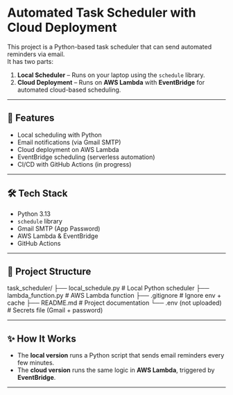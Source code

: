 # Automated Task Scheduler with Cloud Deployment

This project is a Python-based task scheduler that can send automated reminders via email.  
It has two parts:
1. **Local Scheduler** – Runs on your laptop using the `schedule` library.
2. **Cloud Deployment** – Runs on **AWS Lambda** with **EventBridge** for automated cloud-based scheduling.

---

## 🚀 Features
- Local scheduling with Python
- Email notifications (via Gmail SMTP)
- Cloud deployment on AWS Lambda
- EventBridge scheduling (serverless automation)
- CI/CD with GitHub Actions (in progress)

---

## 🛠️ Tech Stack
- Python 3.13
- `schedule` library
- Gmail SMTP (App Password)
- AWS Lambda & EventBridge
- GitHub Actions

---

## 📂 Project Structure
task_scheduler/
├── local_schedule.py # Local Python scheduler
├── lambda_function.py # AWS Lambda function
├── .gitignore # Ignore env + cache
├── README.md # Project documentation
└── .env (not uploaded) # Secrets file (Gmail + password)


---

## ✨ How It Works
- The **local version** runs a Python script that sends email reminders every few minutes.  
- The **cloud version** runs the same logic in **AWS Lambda**, triggered by **EventBridge**.  

----